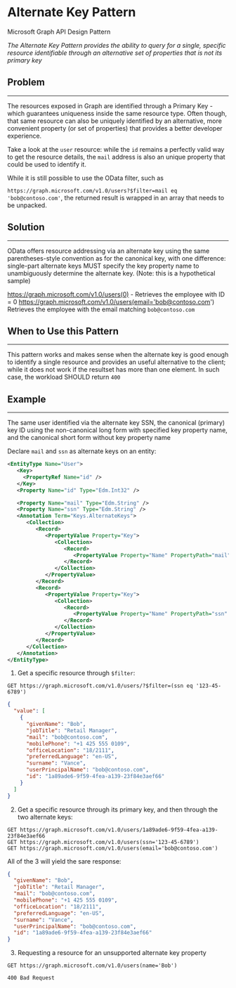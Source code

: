 # Alternate Key Pattern

Microsoft Graph API Design Pattern

_The Alternate Key Pattern provides the ability to query for a single, specific resource identifiable through an alternative set of properties that is not its primary key_

## Problem

---

The resources exposed in Graph are identified through a Primary Key - which guarantees uniqueness inside the same resource type. Often though, that same resource can also be uniquely identified by an alternative, more convenient property (or set of properties) that provides a better developer experience.

Take a look at the `user` resource: while the `id` remains a perfectly valid way to get the resource details, the `mail` address is also an unique property that could be used to identify it.

While it is still possible to use the OData filter, such as

`https://graph.microsoft.com/v1.0/users?$filter=mail eq 'bob@contoso.com'`, the returned result is wrapped in an array that needs to be unpacked.

## Solution

---

OData offers resource addressing via an alternate key using the same parentheses-style convention as for the canonical key, with one difference: single-part alternate keys MUST specify the key property name to unambiguously determine the alternate key. (Note: this is a hypothetical sample)

https://graph.microsoft.com/v1.0/users(0) - Retrieves the employee with ID = 0
https://graph.microsoft.com/v1.0/users(email='bob@contoso.com') Retrieves the employee with the email matching `bob@contoso.com`

## When to Use this Pattern

---

This pattern works and makes sense when the alternate key is good enough to identify a single resource and provides an useful alternative to the client; while it does not work if the resultset has more than one element. In such case, the workload SHOULD return `400`

## Example

---

The same user identified via the alternate key SSN, the canonical (primary) key ID using the non-canonical long form with specified key property name, and the canonical short form without key property name

Declare `mail` and `ssn` as alternate keys on an entity:

```xml
<EntityType Name="User">
   <Key>
     <PropertyRef Name="id" />
   </Key>
   <Property Name="id" Type="Edm.Int32" />

   <Property Name="mail" Type="Edm.String" />
   <Property Name="ssn" Type="Edm.String" />
   <Annotation Term="Keys.AlternateKeys">
      <Collection>
         <Record>
            <PropertyValue Property="Key">
               <Collection>
                  <Record>
                     <PropertyValue Property="Name" PropertyPath="mail" />
                  </Record>
               </Collection>
            </PropertyValue>
         </Record>
         <Record>
            <PropertyValue Property="Key">
               <Collection>
                  <Record>
                     <PropertyValue Property="Name" PropertyPath="ssn" />
                  </Record>
               </Collection>
            </PropertyValue>
         </Record>
      </Collection>
   </Annotation>
</EntityType>
```

1. Get a specific resource through `$filter`:

```http
GET https://graph.microsoft.com/v1.0/users/?$filter=(ssn eq '123-45-6789')
```

```json
{
  "value": [
    {
      "givenName": "Bob",
      "jobTitle": "Retail Manager",
      "mail": "bob@contoso.com",
      "mobilePhone": "+1 425 555 0109",
      "officeLocation": "18/2111",
      "preferredLanguage": "en-US",
      "surname": "Vance",
      "userPrincipalName": "bob@contoso.com",
      "id": "1a89ade6-9f59-4fea-a139-23f84e3aef66"
    }
  ]
}
```

2. Get a specific resource through its primary key, and then through the two alternate keys:

```http
GET https://graph.microsoft.com/v1.0/users/1a89ade6-9f59-4fea-a139-23f84e3aef66
GET https://graph.microsoft.com/v1.0/users(ssn='123-45-6789')
GET https://graph.microsoft.com/v1.0/users(email='bob@contoso.com')
```

All of the 3 will yield the sare response:

```json
{
  "givenName": "Bob",
  "jobTitle": "Retail Manager",
  "mail": "bob@contoso.com",
  "mobilePhone": "+1 425 555 0109",
  "officeLocation": "18/2111",
  "preferredLanguage": "en-US",
  "surname": "Vance",
  "userPrincipalName": "bob@contoso.com",
  "id": "1a89ade6-9f59-4fea-a139-23f84e3aef66"
}
```

3. Requesting a resource for an unsupported alternate key property

```http
GET https://graph.microsoft.com/v1.0/users(name='Bob')

400 Bad Request
```
